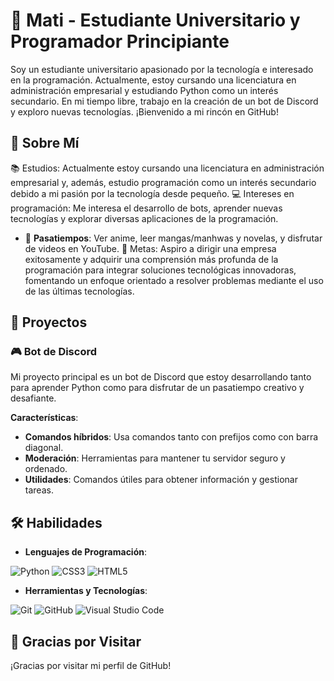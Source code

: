 # 🌟 Mati - Estudiante Universitario y Programador Principiante

Soy un estudiante universitario apasionado por la tecnología e interesado en la programación. Actualmente, estoy cursando una licenciatura en administración empresarial y estudiando Python como un interés secundario. En mi tiempo libre, trabajo en la creación de un bot de Discord y exploro nuevas tecnologías. ¡Bienvenido a mi rincón en GitHub!

## 🌸 Sobre Mí

📚 Estudios: Actualmente estoy cursando una licenciatura en administración empresarial y, además, estudio programación como un interés secundario debido a mi pasión por la tecnología desde pequeño.
💻 Intereses en programación: Me interesa el desarrollo de bots, aprender nuevas tecnologías y explorar diversas aplicaciones de la programación.
- 🎨 **Pasatiempos**: Ver anime, leer mangas/manhwas y novelas, y disfrutar de videos en YouTube.
🎯 Metas: Aspiro a dirigir una empresa exitosamente y adquirir una comprensión más profunda de la programación para integrar soluciones tecnológicas innovadoras, fomentando un enfoque orientado a resolver problemas mediante el uso de las últimas tecnologías.

## 🚀 Proyectos

### 🎮 Bot de Discord

Mi proyecto principal es un bot de Discord que estoy desarrollando tanto para aprender Python como para disfrutar de un pasatiempo creativo y desafiante.

**Características**:
- **Comandos híbridos**: Usa comandos tanto con prefijos como con barra diagonal.
- **Moderación**: Herramientas para mantener tu servidor seguro y ordenado.
- **Utilidades**: Comandos útiles para obtener información y gestionar tareas.

## 🛠️ Habilidades

- **Lenguajes de Programación**:

![Python](https://img.shields.io/badge/python-3670A0?style=for-the-badge&logo=python&logoColor=ffdd54) ![CSS3](https://img.shields.io/badge/css3-%231572B6.svg?style=for-the-badge&logo=css3&logoColor=white) ![HTML5](https://img.shields.io/badge/html5-%23E34F26.svg?style=for-the-badge&logo=html5&logoColor=white)
- **Herramientas y Tecnologías**:

![Git](https://img.shields.io/badge/git-%23F05033.svg?style=for-the-badge&logo=git&logoColor=white) ![GitHub](https://img.shields.io/badge/github-%23121011.svg?style=for-the-badge&logo=github&logoColor=white) ![Visual Studio Code](https://img.shields.io/badge/Visual%20Studio%20Code-0078d7.svg?style=for-the-badge&logo=visual-studio-code&logoColor=white)


## 🌟 Gracias por Visitar

¡Gracias por visitar mi perfil de GitHub!
